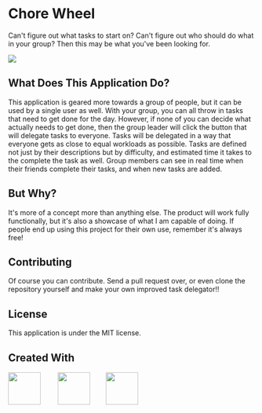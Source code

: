 # Chore Wheel
Can't figure out what tasks to start on? Can't figure out who should do what in your group? Then this may be what you've been looking for.

![](https://media.giphy.com/media/3oEjHYibHwRL7mrNyo/giphy.gif)

## What Does This Application Do?
This application is geared more towards a group of people, but it can be used by a single user as well. With your group, you can all throw in tasks that need to get done for the day. However, if none of you can decide what actually needs to get done, then the group leader will click the button that will delegate tasks to everyone. Tasks will be delegated in a way that everyone gets as close to equal workloads as possible. Tasks are defined not just by their descriptions but by difficulty, and estimated time it takes to the complete the task as well. Group members can see in real time when their friends complete their tasks, and when new tasks are added.
## But Why?
It's more of a concept more than anything else. The product will work fully functionally, but it's also a showcase of what I am capable of doing. If people end up using this project for their own use, remember it's always free!
## Contributing
Of course you can contribute. Send a pull request over, or even clone the repository yourself and make your own improved task delegator!!
## License
This application is under the MIT license.


## Created With
<p float="left">
<a href="https://www.djangoproject.com/"><img src="https://www.djangoproject.com/s/img/logos/django-logo-positive.png" height="66"></a> &nbsp;&nbsp;&nbsp;&nbsp;&nbsp;&nbsp;&nbsp;
<a href="https://reactjs.org/"><img src="https://cdn.worldvectorlogo.com/logos/react.svg" height="66"></a>
&nbsp&nbsp&nbsp&nbsp&nbsp&nbsp
<a href="https://www.mongodb.com/"><img src="https://webassets.mongodb.com/_com_assets/cms/mongodb-logo-rgb-j6w271g1xn.jpg" height="66"></a>
</p>